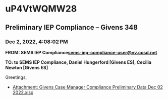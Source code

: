 # uP4VtWQMW28
## Preliminary IEP Compliance – Givens 348
### Dec 2, 2022, 4:08:02 PM
**FROM: SEMS IEP Compliance<sems-iep-compliance-user@nv.ccsd.net>**

**TO: to SEMS IEP Compliance, Daniel Hungerford [Givens ES], Cecilia Newton [Givens ES]**


Greetings, 





* [Attachment: Givens Case Manager Compliance Preliminary Data Dec 02 2022.xlsx](uP4VtWQMW28-attachment-1.xlsx)
